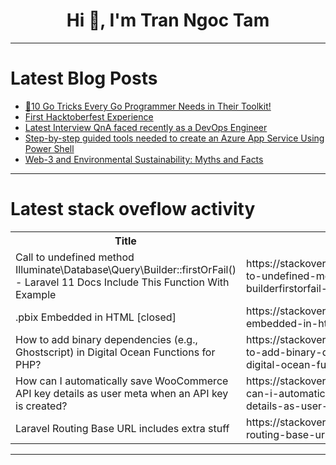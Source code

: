 <h1 align="center">Hi 👋, I'm Tran Ngoc Tam</h1>

---

# Latest Blog Posts 
<!-- BLOG-POST-LIST:START -->
- [🦫10 Go Tricks Every Go Programmer Needs in Their Toolkit!](https://dev.to/learngo/10-go-tricks-every-go-programmer-needs-in-their-toolkit-3o14)
- [First Hacktoberfest Experience](https://dev.to/amullagaliev/first-hacktoberfest-experience-n7p)
- [Latest Interview QnA faced recently as a DevOps Engineer](https://dev.to/rksalo88/latest-interview-qna-faced-recently-as-a-devops-engineer-mm9)
- [Step-by-step guided tools needed to create an Azure App Service Using Power Shell](https://dev.to/ikelechia/step-by-step-guided-tools-needed-to-create-an-azure-app-service-using-power-shell-2eph)
- [Web-3 and Environmental Sustainability: Myths and Facts](https://dev.to/igbikisimewari/web-3-and-environmental-sustainability-myths-and-facts-5bho)
<!-- BLOG-POST-LIST:END -->

---

# Latest stack oveflow activity
<table>
  <tr><th>Title</th><th>Link</th></tr>
  <!-- STACKOVERFLOW:START --><tr><td>Call to undefined method Illuminate\Database\Query\Builder::firstOrFail&lpar;&rpar; - Laravel 11 Docs Include This Function With Example</td><td>https://stackoverflow.com/questions/79145864/call-to-undefined-method-illuminate-database-query-builderfirstorfail-lara</td></tr><tr><td>.pbix Embedded in HTML [closed]</td><td>https://stackoverflow.com/questions/79145768/pbix-embedded-in-html</td></tr><tr><td>How to add binary dependencies &lpar;e.g., Ghostscript&rpar; in Digital Ocean Functions for PHP?</td><td>https://stackoverflow.com/questions/79145732/how-to-add-binary-dependencies-e-g-ghostscript-in-digital-ocean-functions-fo</td></tr><tr><td>How can I automatically save WooCommerce API key details as user meta when an API key is created?</td><td>https://stackoverflow.com/questions/79145653/how-can-i-automatically-save-woocommerce-api-key-details-as-user-meta-when-an-ap</td></tr><tr><td>Laravel Routing Base URL includes extra stuff</td><td>https://stackoverflow.com/questions/79145647/laravel-routing-base-url-includes-extra-stuff</td></tr><!-- STACKOVERFLOW:END -->
</table>

---


